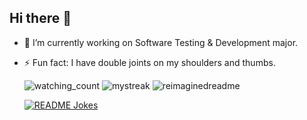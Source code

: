 ## Hi there 👋

<!--
**hieudku/hieuDku** is a ✨ _special_ ✨ repository because its `README.md` (this file) appears on your GitHub profile.

Here are some ideas to get you started:
-->
- 🔭 I’m currently working on Software Testing & Development major.
- ⚡ Fun fact: I have double joints on my shoulders and thumbs.


  <img src="https://widgetbite.com/stats/{random-guid}" alt="watching_count" />


  <img src="https://github-readme-streak-stats.herokuapp.com/?user=hieudku&theme=tokyonight" alt="mystreak"/>
  

  <img src="https://myreadme.vercel.app/api/embed/hieudku?panels=userstatistics,toprepositories,toplanguages,commitgraph" alt="reimaginedreadme" />


  <a href="https://readme-jokes.vercel.app"><img align="center" src="https://readme-jokes.vercel.app/api" alt="README Jokes"></a>
  


